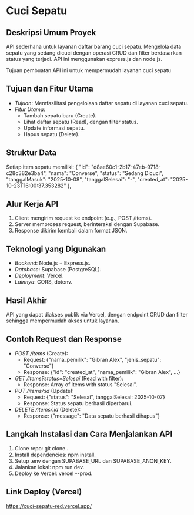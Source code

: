 # Cuci Sepatu

## Deskripsi Umum Proyek
API sederhana untuk layanan daftar barang cuci sepatu. Mengelola data sepatu yang sedang dicuci dengan operasi CRUD dan filter berdasarkan status yang terjadi. API ini menggunakan express.js dan node.js. 

Tujuan pembuatan API ini untuk mempermudah layanan cuci sepatu

## Tujuan dan Fitur Utama
- *Tujuan*: Memfasilitasi pengelolaan daftar sepatu di layanan cuci sepatu.
- *Fitur Utama*:
  - Tambah sepatu baru (Create).
  - Lihat daftar sepatu (Read), dengan filter status.
  - Update informasi sepatu.
  - Hapus sepatu (Delete).

## Struktur Data
Setiap item sepatu memiliki:
    {
        "id": "d8ae60c1-2b17-47eb-9718-c28c382e3ba4",
        "nama": "Converse",
        "status": "Sedang Dicuci",
        "tanggalMasuk": "2025-10-08",
        "tanggalSelesai": "-",
        "created_at": "2025-10-23T16:00:37.353282"
    },

## Alur Kerja API
1. Client mengirim request ke endpoint (e.g., POST /items).
2. Server memproses request, berinteraksi dengan Supabase.
3. Response dikirim kembali dalam format JSON.

## Teknologi yang Digunakan
- *Backend*: Node.js + Express.js.
- *Database*: Supabase (PostgreSQL).
- *Deployment*: Vercel.
- *Lainnya*: CORS, dotenv.

## Hasil Akhir
API yang dapat diakses publik via Vercel, dengan endpoint CRUD dan filter sehingga mempermudah akses untuk layanan.

## Contoh Request dan Response
- *POST /items* (Create):
  - Request: {"nama_pemilik": "Gibran Alex", "jenis_sepatu": "Converse"}
  - Response: {"id": "created_at", "nama_pemilik": "Gibran Alex", ...}
- *GET /items?status=Selesai* (Read with filter):
  - Response: Array of items with status "Selesai".
- *PUT /items/:id* (Update):
  - Request: {"status": "Selesai", tanggalSelesai: 2025-10-07}
  - Response: Status sepatu berhasil diperbarui.
- *DELETE /items/:id* (Delete):
  - Response: {"message": "Data sepatu berhasil dihapus"}

## Langkah Instalasi dan Cara Menjalankan API
1. Clone repo: git clone <repo-url>.
2. Install dependencies: npm install.
3. Setup .env dengan SUPABASE_URL dan SUPABASE_ANON_KEY.
4. Jalankan lokal: npm run dev.
5. Deploy ke Vercel: vercel --prod.

## Link Deploy (Vercel)
https://cuci-sepatu-red.vercel.app/
